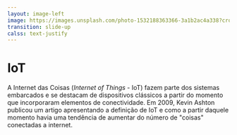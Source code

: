 ```yaml
---
layout: image-left
image: https://images.unsplash.com/photo-1532188363366-3a1b2ac4a338?crop=entropy&cs=tinysrgb&fit=max&fm=jpg&ixid=Mnw0MDk4NDh8MHwxfGFsbHx8fHx8fHx8fDE2NzYyOTAzNjc&ixlib=rb-4.0.3&q=80&w=1080
transition: slide-up
calss: text-justify
---
```


# IoT

A Internet das Coisas (*Internet of Things* - IoT) fazem parte dos sistemas embarcados e se destacam de dispositivos clássicos a partir do momento que incorporaram elementos de conectividade. Em 2009, Kevin Ashton publicou um artigo apresentando a definição de IoT e como a partir daquele momento havia uma tendência de aumentar do número de "coisas" conectadas a internet.
